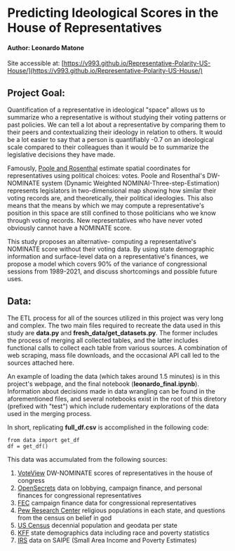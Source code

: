 # Predicting Ideological Scores in the House of Representatives
#### Author: Leonardo Matone

Site accessible at: [https://v993.github.io/Representative-Polarity-US-House/](https://v993.github.io/Representative-Polarity-US-House/)

## Project Goal:
Quantification of a representative in ideological "space" allows us to summarize who a representative is without studying their voting patterns or past policies. We can tell a lot about a representative by comparing them to their peers and contextualizing their ideology in relation to others. It would be a lot easier to say that a person is quantifiably -0.7 on an ideological scale compared to their colleagues than it would be to summarize the legislative decisions they have made. 

Famously, [Poole and Rosenthal]([url](https://www.jstor.org/stable/2111172)) estimate spatial coordinates for representatives using political choices: votes. Poole and Rosenthal's DW-NOMINATE system (Dynamic Weighted NOMINAI-Three-step-Estimation) represents legislators in two-dimensional map showing how similar their voting records are, and theoretically, their political ideologies. This also means that the means by which we may compute a representative's position in this space are still confined to those politicians who we know through voting records. New representatives who have never voted obviously cannot have a NOMINATE score.

This study proposes an alternative- computing a representative's NOMINATE score without their voting data. By using state demographic information and surface-level data on a representative's finances, we propose a model which covers 90% of the variance of congressional sessions from 1989-2021, and discuss shortcomings and possible future uses.

## Data:

The ETL process for all of the sources utilized in this project was very long and complex. The two main files required to recreate the data used in this study are **data.py** and **fresh_data/get_datasets.py**. The former includes the process of merging all collected tables, and the latter includes functional calls to collect each table from various sources. A combination of web scraping, mass file downloads, and the occasional API call led to the sources attached here.

An example of loading the data (which takes around 1.5 minutes) is in this project's webpage, and the final notebook (**leonardo_final.ipynb**). Information about decisions made in data wrangling can be found in the aforementioned files, and several notebooks exist in the root of this diretory (prefixed with "test") which include rudementary explorations of the data used in the merging process.

In short, replicating **full_df.csv** is accomplished in the following code: 

```
from data import get_df
df = get_df()
```

This data was accumulated from the following sources:

1. [VoteView](https://voteview.com/data) DW-NOMINATE scores of representatives in the house of congress
2. [OpenSecrets](https://www.opensecrets.org/) data on lobbying, campaign finance, and personal finances for congressional representatives
3. [FEC](https://www.fec.gov/campaign-finance-data/congressional-candidate-data-summary-tables/?year=2018&segment=24) campaign finance data for congressional representatives
4. [Pew Research Center](https://www.pewresearch.org/religion/religious-landscape-study/state/) religious populations in each state, and questions from the census on belief in god
5. [US Census](https://www.census.gov/data/datasets/time-series/demo/saipe/model-tables.html) decennial population and geodata per state
6. [KFF](https://www.kff.org/other/state-indicator/total-residents/?currentTimeframe=0&sortModel=%7B%22colId%22:%22Location%22,%22sort%22:%22asc%22%7D) state demographics data including race and poverty statistics
7. [IRS](https://www.census.gov/data/datasets/time-series/demo/saipe/model-tables.html) data on SAIPE (Small Area Income and Poverty Estimates)
